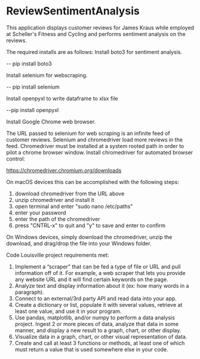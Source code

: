 # ReviewSentimentAnalysis

This application displays customer reviews for James Kraus while employed at Scheller's Fitness and Cycling
and performs sentiment analysis on the reviews.

The required installs are as follows:
Install boto3 for sentiment analysis.

-- pip install boto3

Install selenium for webscraping.

-- pip install selenium

Install openpyxl to write dataframe to xlsx file

--pip install openpyxl


Install Google Chrome web browser.

The URL passed to selenium for web scraping is an infinite feed of customer reviews. Selenium and chromedriver load more reviews in the feed. Chromedriver must be installed at a system rooted path in order to pilot a chrome browser window. 
Install chromedriver for automated browser control:

https://chromedriver.chromium.org/downloads

On macOS devices this can be accomplished with the following steps:
1) download chromedriver from the URL above
2) unzip chromedriver and install it
3) open terminal and enter "sudo nano /etc/paths"
4) enter your password
5) enter the path of the chromedriver
6) press "CNTRL-x" to quit and "y" to save and enter to confirm

On Windows devices, simply download the chromedriver, unzip the download, and drag/drop the file into your Windows folder.

Code Louisville project requirements met:
1) Implement a “scraper” that can be fed a type of file or URL and pull information off of it. For example, a web scraper that lets you provide any website URL and it will find certain keywords on the page.
2) Analyze text and display information about it (ex: how many words in a paragraph).
3) Connect to an external/3rd party API and read data into your app.
4) Create a dictionary or list, populate it with several values, retrieve at least one value, and use it in your program.
5) Use pandas, matplotlib, and/or numpy to perform a data analysis project. Ingest 2 or more pieces of data, analyze that data in some manner, and display a new result to a graph, chart, or other display.
6) Visualize data in a graph, chart, or other visual representation of data.
7) Create and call at least 3 functions or methods, at least one of which must return a value that is used somewhere else in your code.
